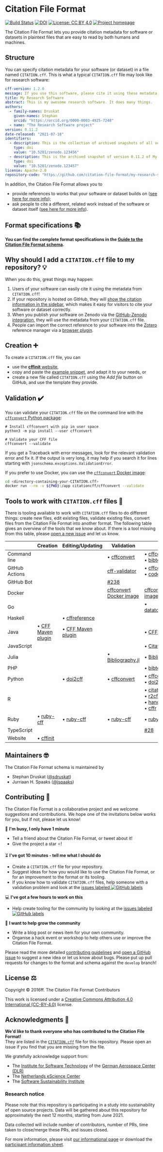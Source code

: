 # Citation File Format

[![Build Status](https://github.com/citation-file-format/citation-file-format/workflows/testing/badge.svg?branch=main)](https://github.com/citation-file-format/citation-file-format/actions/workflows/testing.yml?query=branch%3Amain)
[![DOI](https://zenodo.org/badge/DOI/10.5281/zenodo.1003149.svg)](https://doi.org/10.5281/zenodo.1003149)
[![License: CC BY 4.0](https://img.shields.io/badge/License-CC%20BY%204.0-lightgrey.svg)](https://creativecommons.org/licenses/by/4.0/)
[![Project homepage](https://img.shields.io/badge/Project%20homepage-citation--file--format.github.io-ff0080)](https://citation-file-format.github.io)

The Citation File Format lets you provide citation metadata for software or datasets 
in plaintext files that are easy to read by both humans and machines.

## Structure

You can specify citation metadata for your software (or dataset) in a file named `CITATION.cff`. 
This is what a typical `CITATION.cff` file may look like for research software:

```yaml
cff-version: 1.2.0
message: If you use this software, please cite it using these metadata.
title: My Research Software
abstract: This is my awesome research software. It does many things.
authors:
  - family-names: Druskat
    given-names: Stephan
    orcid: "https://orcid.org/0000-0003-4925-7248"
  - name: "The Research Software project"
version: 0.11.2
date-released: "2021-07-18"
identifiers:
  - description: This is the collection of archived snapshots of all versions of My Research Software
    type: doi
    value: "10.5281/zenodo.123456"
  - description: This is the archived snapshot of version 0.11.2 of My Research Software
    type: doi
    value: "10.5281/zenodo.123457"
license: Apache-2.0
repository-code: "https://github.com/citation-file-format/my-research-software"
```

In addition, the Citation File Format allows you to

- provide references to works that your software or dataset builds on ([see here for more info](schema-guide.md#referencing-other-work));
- ask people to cite a different, related work instead of the software or dataset itself ([see here for more info](schema-guide.md#credit-redirection)).

## Format specifications :books:

**You can find the complete format specifications in the [Guide to the Citation File Format schema](schema-guide.md).**

## Why should I add a `CITATION.cff` file to my repository? :bulb:

When you do this, great things may happen:

1. Users of your software can easily cite it using the metadata from `CITATION.cff`!
2. If your repository is hosted on GitHub, they will [show the citation information in the sidebar](https://docs.github.com/en/repositories/managing-your-repositorys-settings-and-features/customizing-your-repository/about-citation-files), which makes it easy for visitors to cite your software or dataset correctly.
3. When you publish your software on Zenodo via the [GitHub-Zenodo integration](https://docs.github.com/en/repositories/archiving-a-github-repository/referencing-and-citing-content), they will use the metadata from your `CITATION.cff` file.
4. People can import the correct reference to your software into the [Zotero](https://www.zotero.org) reference manager via a [browser plugin](https://www.zotero.org/download/).

## Creation :heavy_plus_sign:

To create a `CITATION.cff` file, you can 

- use the [**cffinit** website](https://citation-file-format.github.io/cff-initializer-javascript/#/),
- copy and paste the [example snippet](#structure), and adapt it to your needs, or
- create a new file called `CITATION.cff` using the *Add file* button on GitHub, and use the template they provide.

## Validation :heavy_check_mark:

You can validate your `CITATION.cff` file on the command line with the [`cffconvert` Python package](https://pypi.org/project/cffconvert/):

```shell
# Install cffconvert with pip in user space
python3 -m pip install --user cffconvert

# Validate your CFF file
cffconvert --validate
```

If you get a Traceback with error messages, look for the relevant validation error and fix it.
If the output is very long, it may help if you search it for lines starting with `jsonschema.exceptions.ValidationError`.

If you prefer to use Docker, you can use the [`cffconvert` Docker image](https://hub.docker.com/r/citationcff/cffconvert):

```bash
cd <directory-containing-your-CITATION.cff>
docker run --rm -v ${PWD}:/app citationcff/cffconvert --validate
```

<!-- Later, this should link to tutorials -->

## Tools to work with `CITATION.cff` files :wrench:

There is tooling available to work with `CITATION.cff` files to do different things:
create new files, edit existing files, validate existing files, convert files from the Citation File Format into another format.
The following table gives an overview of the tools that we know about. If there is a tool missing from this table, please [open a new issue](https://github.com/citation-file-format/citation-file-format/issues/new/choose) and let us know.

|                | Creation                                                                        | Editing/Updating                                                    | Validation                                                                      | Conversion                                                                                                                                                       |
| -------------- | ------------------------------------------------------------------------------- | ------------------------------------------------------------------- | ------------------------------------------------------------------------------- | ---------------------------------------------------------------------------------------------------------------------------------------------------------------- |
| Command line   |                                                                                 |                                                                     | • [cffconvert](#validation-heavy_check_mark)                                    | • [cffconvert](https://pypi.org/project/cffconvert/)<br> • [bibtex-to-cff](https://github.com/monperrus/bibtexbrowser/)                                          |
| GitHub Actions |                                                                                 |                                                                     | [cff-validator](https://github.com/marketplace/actions/cff-validator)           | • [cffconvert](https://github.com/marketplace/actions/cffconvert)<br>• [codemeta2cff](https://github.com/caltechlibrary/codemeta2cff)                            |
| GitHub Bot     |                                                                                 |                                                                     | [#238](https://github.com/citation-file-format/citation-file-format/issues/238) |                                                                                                                                                                  |
| Docker         |                                                                                 |                                                                     | [cffconvert Docker image](#validation-heavy_check_mark)                         | [cffconvert Docker image](https://hub.docker.com/r/citationcff/cffconvert)                                                                                       |
| Go             |                                                                                 |                                                                     |                                                                                 | • [datatools/codemeta2cff](https://github.com/caltechlibrary/datatools/)                                                                                         |
| Haskell        |                                                                                 | • [cffreference](https://github.com/kevinmatthes/cffreference)      |                                                                                 |                                                                                                                                                                  |
| Java           | • [CFF Maven plugin](https://github.com/hexatomic/cff-maven-plugin)             | • [CFF Maven plugin](https://github.com/hexatomic/cff-maven-plugin) |                                                                                 | • [CFF Maven plugin](https://github.com/hexatomic/cff-maven-plugin)                                                                                              |
| JavaScript     |                                                                                 |                                                                     |                                                                                 | • [Citation.js](https://citation.js.org/) [plugin](https://www.npmjs.com/package/@citation-js/plugin-software-formats)                                           |
| Julia          |                                                                                 |                                                                     | • [Bibliography.jl](https://github.com/Humans-of-Julia/Bibliography.jl)                    | • [Bibliography.jl](https://github.com/Humans-of-Julia/Bibliography.jl)                                                                             |
| PHP            |                                                                                 |                                                                     |                                                                                 | • [bibtex-to-cff](https://github.com/monperrus/bibtexbrowser/)                                                                                                   |
| Python         |                                                                                 | • [doi2cff](https://github.com/citation-file-format/doi2cff)        | • [cffconvert](#validation-heavy_check_mark)                                    | • [cffconvert](https://github.com/citation-file-format/cff-converter-python)<br>• [doi2cff](https://github.com/citation-file-format/doi2cff)                     |
| R              |                                                                                 |                                                                     |                                                                                 | • [citation](https://cran.r-project.org/web/packages/citation/)<br>• [r2cff](https://github.com/ocbe-uio/RCFF)<br>• [handlr](https://github.com/ropensci/handlr)<br>• [cffr](https://CRAN.R-project.org/package=cffr) |
| Ruby           | • [ruby-cff](https://github.com/citation-file-format/ruby-cff)                  | • [ruby-cff](https://github.com/citation-file-format/ruby-cff)      | • [ruby-cff](https://github.com/citation-file-format/ruby-cff)                  | • [ruby-cff](https://github.com/citation-file-format/ruby-cff)                                                                                                   |
| TypeScript     |                                                                                 |                                                                     |                                                                                 | [#28](https://github.com/citation-file-format/citation-file-format/issues/28#issuecomment-892105342)                                                             |
| Website        | • [cffinit](https://citation-file-format.github.io/cff-initializer-javascript/) |                                                                     |                                                                                 |                                                                                                                                                                  |

## Maintainers :nerd_face:

The Citation File Format schema is maintained by

- Stephan Druskat ([@sdruskat](https://github.com/sdruskat/))
- Jurriaan H. Spaaks ([@jspaaks](https://github.com/jspaaks/))

## Contributing :handshake:

The Citation File Format is a collaborative project and we welcome suggestions and contributions. We hope one of the invitations below works for you, but if not, please let us know!

:running: **I'm busy, I only have 1 minute**
- Tell a friend about the Citation File Format, or tweet about it!
- Give the project a star :star:!

:hourglass_flowing_sand: **I've got 10 minutes - tell me what I should do**
- Create a `CITATION.cff` file for your repository.
- Suggest ideas for how you would like to use the Citation File Format, or for an improvement to the format or its tooling.
- If you know how to validate `CITATION.cff` files, help someone with a validation problem and look at the [issues labeled ![GitHub labels](https://img.shields.io/github/labels/citation-file-format/citation-file-format/validation)](https://github.com/citation-file-format/citation-file-format/issues?q=is%3Aopen+is%3Aissue+label%3A%22help+wanted%22+label%3Avalidation)

:computer: **I've got a few hours to work on this**
- Help create tooling for the community by looking at the [issues labeled ![GitHub labels](https://img.shields.io/github/labels/citation-file-format/citation-file-format/tooling)](https://github.com/citation-file-format/citation-file-format/issues?q=is%3Aopen+is%3Aissue+label%3A%22help+wanted%22+label%3Atooling)

:tada: **I want to help grow the community**
- Write a blog post or news item for your own community.
- Organise a hack event or workshop to help others use or improve the Citation File Format.

Please read the more detailed [contributing guidelines](CONTRIBUTING.md) and [open a GitHub issue](https://github.com/citation-file-format/citation-file-format/issues) to suggest a new idea or let us know about bugs. Please put up pull requests for changes to the format and schema against the `develop` branch!

## License :balance_scale:

Copyright © 2016ff. The Citation File Format Contributors

This work is licensed under a [Creative Commons Attribution 4.0 International (CC-BY-4.0)](https://creativecommons.org/licenses/by/4.0/legalcode) license.

## Acknowledgments :pray:

**We'd like to thank everyone who has contributed to the Citation File Format!**  
They are listed in the [`CITATION.cff`](CITATION.cff) file for this repository. Please open an issue if you find that you are missing from the file.

We gratefully acknowledge support from:

- The [Institute for Software Technology](https://www.dlr.de/sc/en/desktopdefault.aspx/) of the [German Aerospace Center (DLR)](https://www.dlr.de/en/)
- The [Netherlands eScience Center](https://www.esciencecenter.nl/)
- The [Software Sustainability Institute](https://software.ac.uk/)

### Research notice
Please note that this repository is participating in a study into sustainability
of open source projects. Data will be gathered about this repository for
approximately the next 12 months, starting from June 2021.

Data collected will include number of contributors, number of PRs, time taken to
close/merge these PRs, and issues closed.

For more information, please visit
[our informational page](https://sustainable-open-science-and-software.github.io/) or download the [participant information sheet](https://sustainable-open-science-and-software.github.io/assets/PIS_sustainable_software.pdf).
